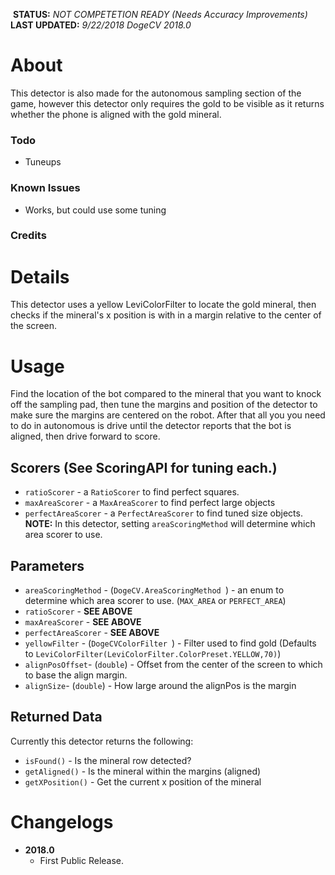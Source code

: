 ![]()
**STATUS:** _NOT COMPETETION READY (Needs Accuracy Improvements)_   
**LAST UPDATED:** _9/22/2018 DogeCV 2018.0_

# About
This detector is also made for the autonomous sampling section of the game, however this detector only requires the gold to be visible as it returns whether the phone is aligned with the gold mineral.

### Todo
- Tuneups

### Known Issues
- Works, but could use some tuning

### Credits

# Details
This detector uses a yellow LeviColorFilter to locate the gold mineral, then checks if the mineral's x position is with in a margin relative to the center of the screen.

# Usage
Find the location of the bot compared to the mineral that you want to knock off the sampling pad, then tune the margins and position of the detector to make sure the margins are centered on the robot. After that all you you need to do in autonomous is drive until the detector reports that the bot is aligned, then drive forward to score.

## Scorers (See ScoringAPI for tuning each.)
- `ratioScorer` - a `RatioScorer` to find perfect squares.
- `maxAreaScorer` - a `MaxAreaScorer` to find perfect large objects
- `perfectAreaScorer` - a `PerfectAreaScorer` to find tuned size objects.
**NOTE:** In this detector, setting `areaScoringMethod` will determine which area scorer to use. 

## Parameters
- `areaScoringMethod` - (`DogeCV.AreaScoringMethod `) - an enum to determine which area scorer to use. (`MAX_AREA` or `PERFECT_AREA`)
- `ratioScorer` - **SEE ABOVE**
- `maxAreaScorer` - **SEE ABOVE**
- `perfectAreaScorer` -  **SEE ABOVE**
- `yellowFilter` - (`DogeCVColorFilter `) - Filter used to find gold (Defaults to `LeviColorFilter(LeviColorFilter.ColorPreset.YELLOW,70)`)
- `alignPosOffset`- (`double`) - Offset from the center of the screen to which to base the align margin. 
- `alignSize`- (`double`) - How large around the alignPos is the margin

## Returned Data
Currently this detector returns the following:
- `isFound()` - Is the mineral row detected?
- `getAligned()` - Is the mineral within the margins (aligned)
- `getXPosition()` -  Get the current x position of the mineral

# Changelogs
- **2018.0**
  - First Public Release.
